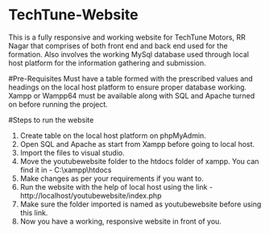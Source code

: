 # TechTune-Website
This is a fully responsive and working website for TechTune Motors, RR Nagar that comprises of both front end and back end used for the formation. Also involves the working MySql database used through local host platform for the information gathering and submission.

#Pre-Requisites
Must have a table formed with the prescribed values and headings on the local host platform to ensure proper database working.
Xampp or Wampp64 must be available along with SQL and Apache turned on before running the project.

#Steps to run the website
1. Create table on the local host platform on phpMyAdmin.
2. Open SQL and Apache as start from Xampp before going to local host.
3. Import the files to visual studio.
4. Move the youtubewebsite folder to the htdocs folder of xampp. You can find it in - C:\xampp\htdocs
5. Make changes as per your requirements if you want to.
6. Run the website with the help of local host using the link - http://localhost/youtubewebsite/index.php
7. Make sure the folder imported is named as youtubewebsite before using this link.
8. Now you have a working, responsive website in front of you.


